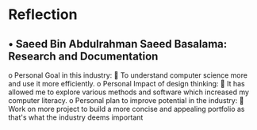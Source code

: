 # Reflection
## •	Saeed Bin Abdulrahman Saeed Basalama: Research and Documentation
o	Personal Goal in this industry:
	To understand computer science more and use it more efficiently.
o	Personal Impact of design thinking:
	It has allowed me to explore various methods and software which increased my computer literacy.
o	Personal plan to improve potential in the industry:
	Work on more project to build a more concise and appealing portfolio as that's what the industry deems important
